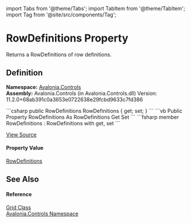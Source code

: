 import Tabs from '@theme/Tabs'; 
import TabItem from '@theme/TabItem'; 
import Tag from '@site/src/components/Tag'; 

# RowDefinitions Property


Returns a RowDefinitions of row definitions.



## Definition
**Namespace:** <a href="N_Avalonia_Controls">Avalonia.Controls</a>  
**Assembly:** Avalonia.Controls (in Avalonia.Controls.dll) Version: 11.2.0+68ab391c0a3653e0722638e29fcbd9633c7fd386

<Tabs groupId="api-code-preview">
<TabItem value="csharp" label="C#">
```csharp
public RowDefinitions RowDefinitions { get; set; }
```
</TabItem>
<TabItem value="vb" label="VB">
```vb
Public Property RowDefinitions As RowDefinitions
	Get
	Set
```
</TabItem>
<TabItem value="fsharp" label="F#">
```fsharp
member RowDefinitions : RowDefinitions with get, set
```
</TabItem>
</Tabs>



<a href="https://github.com/AvaloniaUI/Avalonia/tree/master/srcAvalonia.Controls/Grid.cs#L193" title="View the source code">View Source</a>



#### Property Value
<a href="T_Avalonia_Controls_RowDefinitions">RowDefinitions</a>

## See Also


#### Reference
<a href="T_Avalonia_Controls_Grid">Grid Class</a>  
<a href="N_Avalonia_Controls">Avalonia.Controls Namespace</a>  
